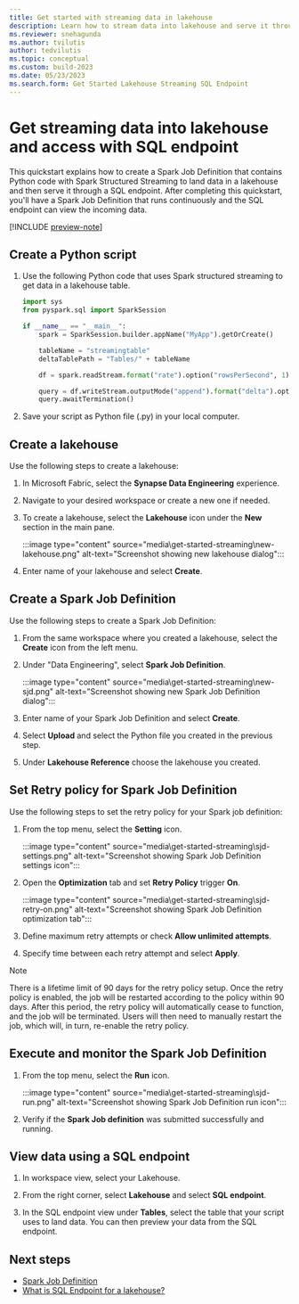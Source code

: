 ```yaml
---
title: Get started with streaming data in lakehouse
description: Learn how to stream data into lakehouse and serve it through SQL endpoint.
ms.reviewer: snehagunda
ms.author: tvilutis
author: tedvilutis
ms.topic: conceptual
ms.custom: build-2023
ms.date: 05/23/2023
ms.search.form: Get Started Lakehouse Streaming SQL Endpoint
---
```


# Get streaming data into lakehouse and access with SQL endpoint

This quickstart explains how to create a Spark Job Definition that contains Python code with Spark Structured Streaming to land data in a lakehouse and then serve it through a SQL endpoint. After completing this quickstart, you'll have a Spark Job Definition that runs continuously and the SQL endpoint can view the incoming data.

[!INCLUDE [preview-note](../includes/preview-note.md)]

## Create a Python script

1. Use the following Python code that uses Spark structured streaming to get data in a lakehouse table.

   ```python
   import sys
   from pyspark.sql import SparkSession
   
   if __name__ == "__main__":
       spark = SparkSession.builder.appName("MyApp").getOrCreate()
   
       tableName = "streamingtable"
       deltaTablePath = "Tables/" + tableName
   
       df = spark.readStream.format("rate").option("rowsPerSecond", 1).load()

       query = df.writeStream.outputMode("append").format("delta").option("path", deltaTablePath).option("checkpointLocation", deltaTablePath + "/checkpoint").start()
       query.awaitTermination()
   ```

1. Save your script as Python file (.py) in your local computer.

## Create a lakehouse

Use the following steps to create a lakehouse:

1. In Microsoft Fabric, select the **Synapse Data Engineering** experience.

1. Navigate to your desired workspace or create a new one if needed.

1. To create a lakehouse, select the **Lakehouse** icon under the **New** section in the main pane.

   :::image type="content" source="media\get-started-streaming\new-lakehouse.png" alt-text="Screenshot showing new lakehouse dialog":::

1. Enter name of your lakehouse and select **Create**.

## Create a Spark Job Definition

Use the following steps to create a Spark Job Definition:

1. From the same workspace where you created a lakehouse, select the **Create** icon from the left menu.

1. Under "Data Engineering", select **Spark Job Definition**.

   :::image type="content" source="media\get-started-streaming\new-sjd.png" alt-text="Screenshot showing new Spark Job Definition dialog":::

1. Enter name of your Spark Job Definition and select **Create**.

1. Select **Upload** and select the Python file you created in the previous step.

1. Under **Lakehouse Reference** choose the lakehouse you created.

## Set Retry policy for Spark Job Definition

Use the following steps to set the retry policy for your Spark job definition:

1. From the top menu, select the **Setting** icon.

   :::image type="content" source="media\get-started-streaming\sjd-settings.png" alt-text="Screenshot showing Spark Job Definition settings icon":::

1. Open the **Optimization** tab and set **Retry Policy** trigger **On**.

   :::image type="content" source="media\get-started-streaming\sjd-retry-on.png" alt-text="Screenshot showing Spark Job Definition optimization tab":::

1. Define maximum retry attempts or check **Allow unlimited attempts**.

1. Specify time between each retry attempt and select **Apply**.

> [!NOTE]
> There is a lifetime limit of 90 days for the retry policy setup. Once the retry policy is enabled, the job will be restarted according to the policy within 90 days. After this period, the retry policy will automatically cease to function, and the job will be terminated. Users will then need to manually restart the job, which will, in turn, re-enable the retry policy.

## Execute and monitor the Spark Job Definition

1. From the top menu, select the **Run** icon.

   :::image type="content" source="media\get-started-streaming\sjd-run.png" alt-text="Screenshot showing Spark Job Definition run icon":::

1. Verify if the **Spark Job definition** was submitted successfully and running.

## View data using a SQL endpoint

1. In workspace view, select your Lakehouse.

1. From the right corner, select **Lakehouse** and select **SQL endpoint**.

1. In the SQL endpoint view under **Tables**, select the table that your script uses to land data. You can then preview your data from the SQL endpoint.

## Next steps

- [Spark Job Definition](spark-job-definition.md)
- [What is SQL Endpoint for a lakehouse?](lakehouse-sql-endpoint.md)
